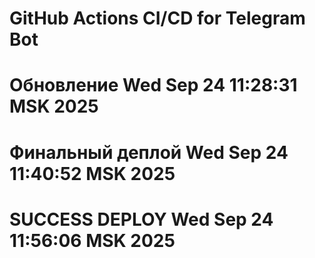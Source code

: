 # GitHub Actions CI/CD for Telegram Bot
# Обновление Wed Sep 24 11:28:31 MSK 2025
# Финальный деплой Wed Sep 24 11:40:52 MSK 2025
# SUCCESS DEPLOY Wed Sep 24 11:56:06 MSK 2025
